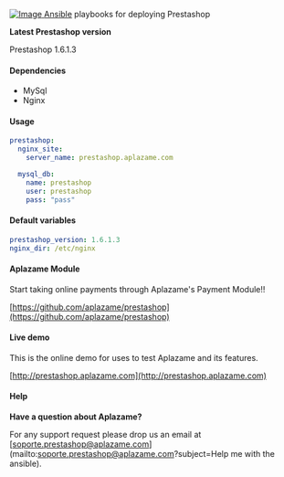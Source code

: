 [ ![Image](https://aplazame.com/static/img/banners/banner-728-white-ans.png "Aplazame") ](https://aplazame.com "Aplazame")
[Ansible](http://www.ansible.com/home) playbooks for deploying Prestashop

**Latest Prestashop version**

Prestashop 1.6.1.3

#### Dependencies

* MySql
* Nginx

#### Usage

```yaml
prestashop:
  nginx_site:
    server_name: prestashop.aplazame.com

  mysql_db:
    name: prestashop
    user: prestashop
    pass: "pass"
```

#### Default variables

```yaml
prestashop_version: 1.6.1.3
nginx_dir: /etc/nginx
```

#### Aplazame Module

Start taking online payments through Aplazame's Payment Module!!

[https://github.com/aplazame/prestashop](https://github.com/aplazame/prestashop)

#### Live demo

This is the online demo for uses to test Aplazame and its features. 

[http://prestashop.aplazame.com](http://prestashop.aplazame.com)

#### Help

**Have a question about Aplazame?**

For any support request please drop us an email at [soporte.prestashop@aplazame.com](mailto:soporte.prestashop@aplazame.com?subject=Help me with the ansible).
